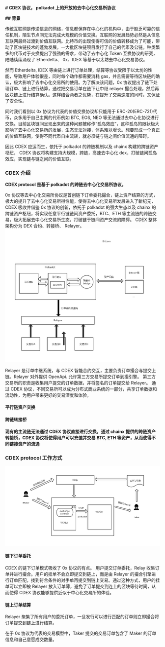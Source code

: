 **# CDEX 协议， polkadot 上的开放的去中心化交易所协议**

**## 背景**

传统互联网是传递信息的网络，信息都保存在中心化的机构中，由于缺乏可靠的信任机制，陌生节点间无法完成大规模的价值交换。互联网的发展趋势必然是从信息互联网最终过渡到价值互联网。比特币的出现使得可信的价值转移成为了可能，带动了区块链技术的蓬勃发展。一大批区块链项目发行了自己的代币及公链。种类繁多的代币对于交换提出了强劲的需求，带动了去中心化 Token 互换协议的研究，陆陆续续涌现了 Etherdelta、 0x、IDEX 等基于以太坊去中心化交易协议。

然而 Etherdelta, IDEX 等由链上进行订单处理，结算等协议受限于以太坊的性能，导致用户体验很差，同时每个动作都需要消耗 gas，并且需要等待区块链的确认，极大影响了去中心化交易所的使用。为了解决该问题，0x 协议提出了链下处理订单、链上进行结算，通过把交易订单在链下让中继 relayer 撮合处理，然后再区块链上进行结算确认。这样结合两者之优势，在提升了交易速度的同时，又保证了安全性。

同时我们看到以 0x 协议为代表的价值交换协议却只能用于 ERC-20(ERC-721)代币，众多用于自己主网的代币例如 BTC, EOS, NEO 等无法通过去中心化协议进行交换。目前区块链间呈现出来的这种问题被称作“孤岛效应”，这种孤岛的限状极大影响了去中心化交易所的发展，生态无法对接，体系难以增长。想要形成一个真正的价值互联网，使得不同代币自由流转，就必须链与链之间价值流通的障碍。

因此 CDEX 应运而生，依托于 polkadot 的跨链机制以及 chainx 构建的跨链资产枢纽， CDEX 协议将构建支持大规模，跨链，高速去中心化 dex，打破链间孤岛效应，实现链与链之间的价值互联。

### CDEX 介绍

**CDEX protocol 是基于 polkadot 的跨链去中心化交易所协议。**

0x 协议等去中心化交易所协议是首创链下订单委托撮合，链上资产结算的方式，极大的提升了去中心化交易所得性能，使得去中心化交易所发展进入了新纪元，CDEX 吸收并借鉴 0x 协议的创新，依托于 polkadot 的强大生态以及 chainx 的跨链资产枢纽，将实现任意平行链链间资产委托，BTC、ETH 等主流链的跨链交易，极大拓展去中心化交易所生态，打破链于链间资产交流的障碍。
CDEX 整体架构分为 DEX 合约、转接桥、 Relayer。
![cdex-archtect](architecture.png)

Relayer 是订单中继系统，与 CDEX 智能合约交互，主要负责订单撮合与提交上链。Relayer 对外提供 OpenApi. 允许第三方交易所提交订单到撮引擎。
第三方交易所的职责是收集用户提交的订单数据，并将签名的订单提交给 Relayer。 通过 CDEX 协议，不同交易所可以成为分布式商业系统的一部分，共享订单数据和流动性，为用户带来更好的交易深度和体验。

#### 平行链资产交换

#### 跨链转接桥

**现有的主流链无法通过 CDEX 协议直接进行交换，通过 chainx 提供的跨链资产转接桥，CDEX 协议将使得用户可以充值并交易 BTC, ETH 等资产，从而使得不同链接资产的流通**

### CDEX protocol 工作方式

![cdex-tech](process.png)

#### 链下订单委托

CDEX 的链下订单模式吸收了 0x 协议的有点。 用户提交订单委托，Relay 收集订单并进行撮合。用户的挂单不会立即提交到链上，而是由 Relayer 的撮合引擎进行订单匹配，找到符合条件的对手单再提交到链上交易。通过这种方式，用户的挂单可以立即被 Relayer 放入订单薄，避免了订单提交到连上的区块等待时间，从而使得 CDEX 协议能够提供近似于中心化交易所的体验。

#### 链上订单结算

Relayer 聚集了所有用户的委托订单，一旦发行可以进行匹配的订单则立即撮合将订单提交到链上进行结算。

在于 0x 协议为代表的交易模型中，Taker 提交的交易订单包含了 Maker 的订单信息和自己意愿成交数量。
